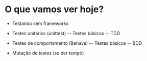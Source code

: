 # O que vamos ver hoje?

- Testando sem frameworks
- Testes unitários (unittest)
-- Testes básicos
-- TDD

- Testes de comportamento (Behave)
-- Testes básicos
-- BDD

- Mutação de testes (se der tempo)

